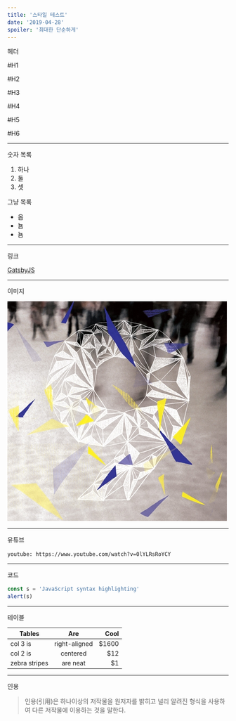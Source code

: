 ```yaml
---
title: '스타일 테스트'
date: '2019-04-28'
spoiler: '최대한 단순하게'
---
```


헤더

#H1

#H2

#H3

#H4

#H5

#H6

---

숫자 목록

1. 하나
1. 둘
1. 셋

그냥 목록

- 옴
- 뇸
- 뇸

---

링크

[GatsbyJS](https://www.gatsbyjs.org/)

---

이미지

![9와 숫자들 1집](./9-and-the-numbers-1-cover.jpg)

---

유튜브

`youtube: https://www.youtube.com/watch?v=0lYLRsRoYCY`

---

코드

```javascript
const s = 'JavaScript syntax highlighting'
alert(s)
```

---

테이블

| Tables        |      Are      |   Cool |
| ------------- | :-----------: | -----: |
| col 3 is      | right-aligned | \$1600 |
| col 2 is      |   centered    |   \$12 |
| zebra stripes |   are neat    |    \$1 |

---

인용

> 인용(引用)은 하나이상의 저작물을 원저자를 밝히고 널리 알려진 형식을 사용하여 다른 저작물에 이용하는 것을 말한다.
